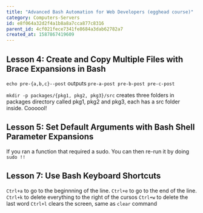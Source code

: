 ```yaml
---
title: "Advanced Bash Automation for Web Developers (egghead course)"
category: Computers-Servers
id: e8f064a32d2f4a1b8a8a7cca877c8316
parent_id: 4cf021fece7341fe8684a3dab62782a7
created_at: 1587867419609
---
```




## Lesson 4: Create and Copy Multiple Files with Brace Expansions in Bash

`echo pre-{a,b,c}--post` outputs `pre-a-post pre-b-post pre-c-post`

`mkdir -p packages/{pkg1, pkg2, pkg3}/src` creates three folders in packages directory called pkg1, pkg2 and pkg3, each has a src folder inside. Coooool!

## Lesson 5: Set Default Arguments with Bash Shell Parameter Expansions

If you ran a function that required a sudo. You can then re-run it by doing `sudo !!`

## Lesson 7: Use Bash Keyboard Shortcuts

`Ctrl+a` to go to the beginnning of the line.
`Ctrl+e` to go to the end  of the line.
`Ctrl+k` to delete everything to the right of the cursos
`Ctrl+w` to delete the last word
`Ctrl+l` clears the screen, same as `clear` command


    